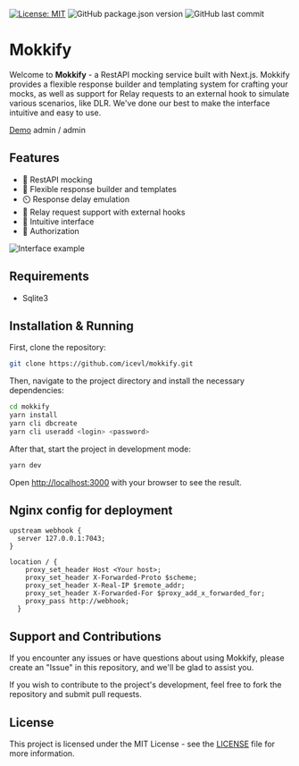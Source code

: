 [![License: MIT](https://img.shields.io/badge/License-MIT-yellow.svg)](https://opensource.org/licenses/MIT)
![GitHub package.json version](https://img.shields.io/github/package-json/v/icevl/mokkify)
![GitHub last commit](https://img.shields.io/github/last-commit/icevl/mokkify)


# Mokkify

Welcome to **Mokkify** - a RestAPI mocking service built with Next.js. Mokkify provides a flexible response builder and templating system for crafting your mocks, as well as support for Relay requests to an external hook to simulate various scenarios, like DLR. We've done our best to make the interface intuitive and easy to use.

[Demo](https://demo.mokkify.dev) admin / admin

## Features

- 🔁 RestAPI mocking
- 🧩 Flexible response builder and templates
- ⏲️ Response delay emulation
- 🔄 Relay request support with external hooks
- 🔮 Intuitive interface
- 🔐 Authorization

![Interface example](https://i.imgur.com/KszL9Hb.png)

## Requirements
- Sqlite3

## Installation & Running

First, clone the repository:

```bash
git clone https://github.com/icevl/mokkify.git
```

Then, navigate to the project directory and install the necessary dependencies:

```bash
cd mokkify
yarn install
yarn cli dbcreate
yarn cli useradd <login> <password>
```

After that, start the project in development mode:

```bash
yarn dev
```

Open [http://localhost:3000](http://localhost:3000) with your browser to see the result.

## Nginx config for deployment

```
upstream webhook {
  server 127.0.0.1:7043;
}

location / {
    proxy_set_header Host <Your host>;
    proxy_set_header X-Forwarded-Proto $scheme;
    proxy_set_header X-Real-IP $remote_addr;
    proxy_set_header X-Forwarded-For $proxy_add_x_forwarded_for;
    proxy_pass http://webhook;
  }
```

## Support and Contributions

If you encounter any issues or have questions about using Mokkify, please create an "Issue" in this repository, and we'll be glad to assist you.

If you wish to contribute to the project's development, feel free to fork the repository and submit pull requests.

## License

This project is licensed under the MIT License - see the [LICENSE](LICENSE) file for more information.

